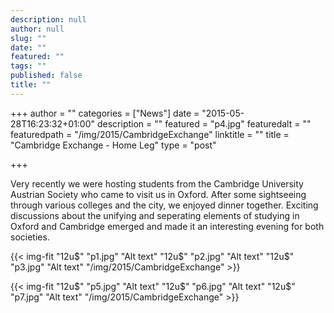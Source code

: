 ```yaml
---
description: null
author: null
slug: ""
date: ""
featured: ""
tags: ""
published: false
title: ""
---
```

+++
author = ""
categories = ["News"]
date = "2015-05-28T16:23:32+01:00"
description = ""
featured = "p4.jpg"
featuredalt = ""
featuredpath = "/img/2015/CambridgeExchange"
linktitle = ""
title = "Cambridge Exchange - Home Leg"
type = "post"

+++

Very recently we were hosting students from the Cambridge University Austrian Society who came to visit us in Oxford. After some sightseeing through various colleges and the city, we enjoyed dinner together. Exciting discussions about the unifying and seperating elements of studying in Oxford and Cambridge emerged and made it an interesting evening for both societies.

{{< img-fit
    "12u$" "p1.jpg" "Alt text"
    "12u$" "p2.jpg" "Alt text"
    "12u$" "p3.jpg" "Alt text"
    "/img/2015/CambridgeExchange" >}}

{{< img-fit
    "12u$" "p5.jpg" "Alt text"
    "12u$" "p6.jpg" "Alt text"
    "12u$" "p7.jpg" "Alt text"
    "/img/2015/CambridgeExchange" >}}